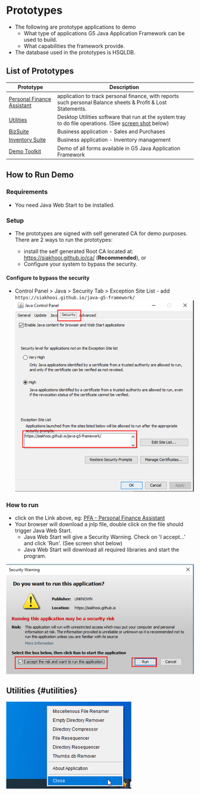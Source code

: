 # Prototypes

- The following are prototype applications to demo
  - What type of applications G5 Java Application Framework can be used to build.
  - What capabilities the framework provide.
- The database used in the prototypes is HSQLDB.

## List of Prototypes

| Prototype                               | Description                                                                                                         |
| --------------------------------------- | ------------------------------------------------------------------------------------------------------------------- |
| [Personal Finance Assistant](/pfa.jnlp) | application to track personal finance, with reports such personal Balance sheets & Profit & Lost Statements.        |
| [Utilities](/ut.jnlp)                   | Desktop Utilities software that run at the system tray to do file operations. (See [screen shot](#utilities) below) |
| [BizSuite](/bs.jnlp)                    | Business application - Sales and Purchases                                                                          |
| [Inventory Suite](/is.jnlp)             | Business application - Inventory management                                                                         |
| [Demo Toolkit](/demo.jnlp)              | Demo of all forms available in G5 Java Application Framework                                                        |

## How to Run Demo

### Requirements

- You need Java Web Start to be installed.

### Setup

- The prototypes are signed with self generated CA for demo purposes. There are 2 ways to run the prototypes:

  - install the self generated Root CA located at: <https://siakhooi.github.io/ca/> (**Recommended**), or
  - Configure your system to bypass the security.

#### Configure to bypass the security

- Control Panel > Java > Security Tab > Exception Site List - add `https://siakhooi.github.io/java-g5-framework/`
  ![Java-Control-Panel](java-control-panel.png)

### How to run

- click on the Link above, eg: [PFA - Personal Finance Assistant](/pfa.jnlp)
- Your browser will download a jnlp file, double click on the file should trigger Java Web Start.
  - Java Web Start will give a Security Warning. Check on 'I accept...' and click 'Run'. (See screen shot below)
  - Java Web Start will download all required libraries and start the program.

![java-security-warning](java-security-warning.png)

## Utilities {#utilities}

![ut-systray.png](ut-systray.png)
